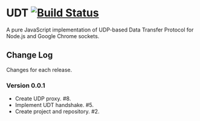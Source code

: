 # UDT [![Build Status](https://secure.travis-ci.org/bigeasy/udt.png?branch=master)](http://travis-ci.org/bigeasy/udt)

A pure JavaScript implementation of UDP-based Data Transfer Protocol for Node.js
and Google Chrome sockets.

## Change Log

Changes for each release.

### Version 0.0.1

 * Create UDP proxy. #8.
 * Implement UDT handshake. #5.
 * Create project and repository. #2.
